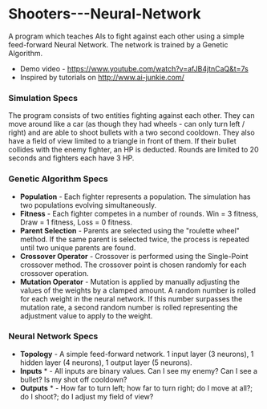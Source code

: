 # Shooters---Neural-Network

A program which teaches AIs to fight against each other using a simple 
feed-forward Neural Network. The network is trained by a Genetic Algorithm.

* Demo video - https://www.youtube.com/watch?v=afJB4jtnCaQ&t=7s
* Inspired by tutorials on http://www.ai-junkie.com/

### Simulation Specs
The program consists of two entities fighting against each other. They can move
around like a car (as though they had wheels - can only turn left / right) and are
able to shoot bullets with a two second cooldown. They also have a field of view
limited to a triangle in front of them. If their bullet collides with the enemy
fighter, an HP is deducted. 
Rounds are limited to 20 seconds and fighters each have 3 HP.

### Genetic Algorithm Specs
* __Population__ - Each fighter represents a population. The simulation has two populations evolving simultaneously.
* __Fitness__ - Each fighter competes in a number of rounds. Win = 3 fitness, Draw = 1 fitness, Loss = 0 fitness.
* __Parent Selection__ - Parents are selected using the "roulette wheel" method. If the same parent is selected twice, the process is repeated until two unique parents are found.
* __Crossover Operator__ - Crossover is performed using the Single-Point crossover method. The crossover
point is chosen randomly for each crossover operation.
* __Mutation Operator__ - Mutation is applied by manually adjusting the values of the weights by a clamped amount. A random number is rolled for each weight in the neural network. If this number surpasses the mutation rate, a second random number is rolled representing the adjustment value to apply to the weight.


### Neural Network Specs
* __Topology__ - A simple feed-forward network. 1 input layer (3 neurons), 1 hidden layer (4 neurons), 1 output layer (5 neurons).
* __Inputs__ * - All inputs are binary values. Can I see my enemy? Can I see a bullet? Is my shot off cooldown?
* __Outputs__ * - How far to turn left; how far to turn right; do I move at all?; do I shoot?; do I adjust my field of view?
